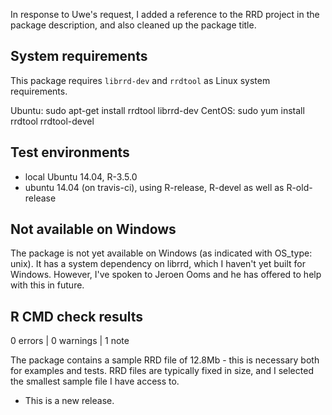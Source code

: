 In response to Uwe's request, I added a reference to the RRD project in the package description, and also cleaned up the package title.

## System requirements

This package requires `librrd-dev` and `rrdtool` as Linux system requirements.

Ubuntu: sudo apt-get install rrdtool librrd-dev
CentOS: sudo yum install rrdtool rrdtool-devel

## Test environments

* local Ubuntu 14.04, R-3.5.0
* ubuntu 14.04 (on travis-ci), using R-release, R-devel as well as R-old-release

## Not available on Windows

The package is not yet available on Windows (as indicated with OS_type: unix).  It has a system dependency on librrd, which I haven't yet built for Windows.  However, I've spoken to Jeroen Ooms and he has offered to help with this in future. 

## R CMD check results

0 errors | 0 warnings | 1 note

The package contains a sample RRD file of 12.8Mb - this is necessary both for examples and tests.  RRD files are typically fixed in size, and I selected the smallest sample file I have access to.

* This is a new release.
